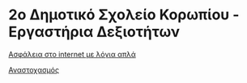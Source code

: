 # 2ο Δημοτικό Σχολείο Κορωπίου - Εργαστήρια Δεξιοτήτων

[Ασφάλεια στο internet με λόγια απλά ](https://edutv.minedu.gov.gr/index.php/documentaries/asfaleia-me-apla-logia)


[Αναστοχασμός](https://padlet.com/c15alex/p7az5oywy25iljtd)
